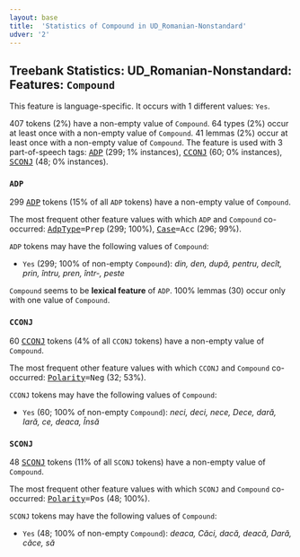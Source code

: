 ```yaml
---
layout: base
title:  'Statistics of Compound in UD_Romanian-Nonstandard'
udver: '2'
---
```


## Treebank Statistics: UD_Romanian-Nonstandard: Features: `Compound`

This feature is language-specific.
It occurs with 1 different values: `Yes`.

407 tokens (2%) have a non-empty value of `Compound`.
64 types (2%) occur at least once with a non-empty value of `Compound`.
41 lemmas (2%) occur at least once with a non-empty value of `Compound`.
The feature is used with 3 part-of-speech tags: <tt><a href="ro_nonstandard-pos-ADP.html">ADP</a></tt> (299; 1% instances), <tt><a href="ro_nonstandard-pos-CCONJ.html">CCONJ</a></tt> (60; 0% instances), <tt><a href="ro_nonstandard-pos-SCONJ.html">SCONJ</a></tt> (48; 0% instances).

### `ADP`

299 <tt><a href="ro_nonstandard-pos-ADP.html">ADP</a></tt> tokens (15% of all `ADP` tokens) have a non-empty value of `Compound`.

The most frequent other feature values with which `ADP` and `Compound` co-occurred: <tt><a href="ro_nonstandard-feat-AdpType.html">AdpType</a></tt><tt>=Prep</tt> (299; 100%), <tt><a href="ro_nonstandard-feat-Case.html">Case</a></tt><tt>=Acc</tt> (296; 99%).

`ADP` tokens may have the following values of `Compound`:

* `Yes` (299; 100% of non-empty `Compound`): <em>din, den, după, pentru, decît, prin, întru, pren, într-, peste</em>

`Compound` seems to be **lexical feature** of `ADP`. 100% lemmas (30) occur only with one value of `Compound`.

### `CCONJ`

60 <tt><a href="ro_nonstandard-pos-CCONJ.html">CCONJ</a></tt> tokens (4% of all `CCONJ` tokens) have a non-empty value of `Compound`.

The most frequent other feature values with which `CCONJ` and `Compound` co-occurred: <tt><a href="ro_nonstandard-feat-Polarity.html">Polarity</a></tt><tt>=Neg</tt> (32; 53%).

`CCONJ` tokens may have the following values of `Compound`:

* `Yes` (60; 100% of non-empty `Compound`): <em>neci, deci, nece, Dece, dară, Iară, ce, deaca, Însă</em>

### `SCONJ`

48 <tt><a href="ro_nonstandard-pos-SCONJ.html">SCONJ</a></tt> tokens (11% of all `SCONJ` tokens) have a non-empty value of `Compound`.

The most frequent other feature values with which `SCONJ` and `Compound` co-occurred: <tt><a href="ro_nonstandard-feat-Polarity.html">Polarity</a></tt><tt>=Pos</tt> (48; 100%).

`SCONJ` tokens may have the following values of `Compound`:

* `Yes` (48; 100% of non-empty `Compound`): <em>deaca, Căci, dacă, deacă, Dară, căce, să</em>

